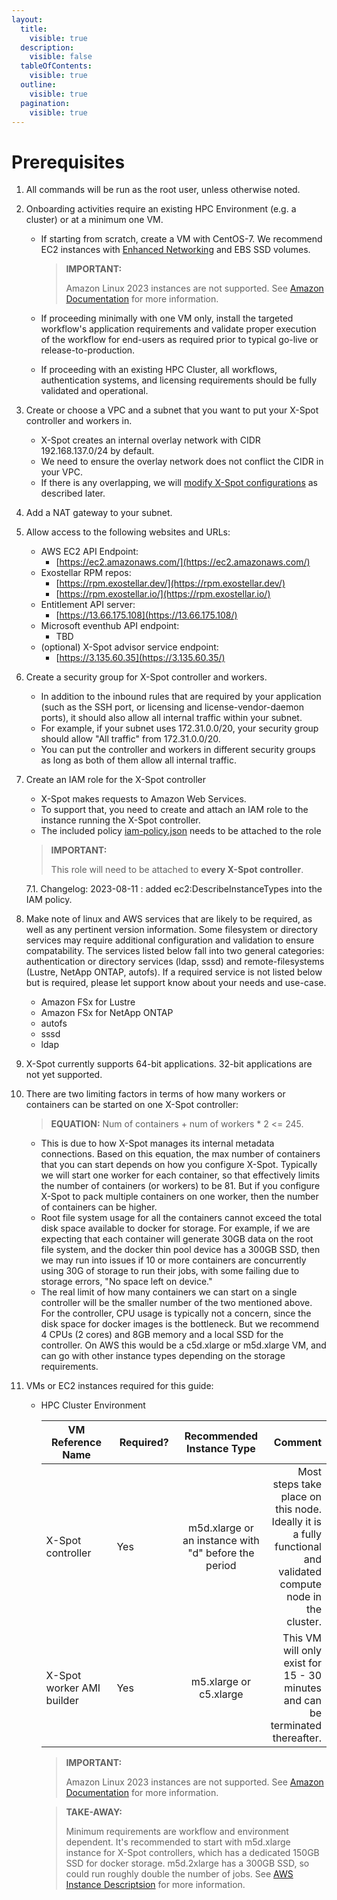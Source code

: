 ```yaml
---
layout:
  title:
    visible: true
  description:
    visible: false
  tableOfContents:
    visible: true
  outline:
    visible: true
  pagination:
    visible: true
---
```


# Prerequisites

1. All commands will be run as the root user, unless otherwise noted.
2. Onboarding activities require an existing HPC Environment (e.g. a cluster) or at a minimum one VM.
   *   If starting from scratch, create a VM with CentOS-7. We recommend EC2 instances with [Enhanced Networking](https://aws.amazon.com/premiumsupport/knowledge-center/enable-configure-enhanced-networking/) and EBS SSD volumes.

       > **IMPORTANT:**
       >
       > Amazon Linux 2023 instances are not supported. See [Amazon Documentation](https://docs.aws.amazon.com/linux/al2023/ug/compare-with-al2.html#epel) for more information.
   * If proceeding minimally with one VM only, install the targeted workflow's application requirements and validate proper execution of the workflow for end-users as required prior to typical go-live or release-to-production.
   * If proceeding with an existing HPC Cluster, all workflows, authentication systems, and licensing requirements should be fully validated and operational.
3. Create or choose a VPC and a subnet that you want to put your X-Spot controller and workers in.
   * X-Spot creates an internal overlay network with CIDR 192.168.137.0/24 by default.
   * We need to ensure the overlay network does not conflict the CIDR in your VPC.
   * If there is any overlapping, we will [modify X-Spot configurations](https://github.com/Exostellar-Labs/docs#3-configuration) as described later.
4. Add a NAT gateway to your subnet.
5. Allow access to the following websites and URLs:
   * AWS EC2 API Endpoint:
     * [https://ec2.amazonaws.com/](https://ec2.amazonaws.com/)
   * Exostellar RPM repos:
     * [https://rpm.exostellar.dev/](https://rpm.exostellar.dev/)
     * [https://rpm.exostellar.io/](https://rpm.exostellar.io/)
   * Entitlement API server:
     * [https://13.66.175.108](https://13.66.175.108/)
   * Microsoft eventhub API endpoint:
     * TBD
   * (optional) X-Spot advisor service endpoint:
     * [https://3.135.60.35](https://3.135.60.35/)
6. Create a security group for X-Spot controller and workers.
   * In addition to the inbound rules that are required by your application (such as the SSH port, or licensing and license-vendor-daemon ports), it should also allow all internal traffic within your subnet.
   * For example, if your subnet uses 172.31.0.0/20, your security group should allow "All traffic" from 172.31.0.0/20.
   * You can put the controller and workers in different security groups as long as both of them allow all internal traffic.
7.  Create an IAM role for the X-Spot controller

    * X-Spot makes requests to Amazon Web Services.
    * To support that, you need to create and attach an IAM role to the instance running the X-Spot controller.
    * The included policy [iam-policy.json](https://github.com/Exostellar-Labs/docs/blob/main/iam-policy.json) needs to be attached to the role

    > **IMPORTANT:**
    >
    > This role will need to be attached to **every X-Spot controller**.

    7.1. Changelog: 2023-08-11 : added ec2:DescribeInstanceTypes into the IAM policy.
8. Make note of linux and AWS services that are likely to be required, as well as any pertinent version information. Some filesystem or directory services may require additional configuration and validation to ensure compatability. The services listed below fall into two general categories: authentication or directory services (ldap, sssd) and remote-filesystems (Lustre, NetApp ONTAP, autofs). If a required service is not listed below but is required, please let support know about your needs and use-case.
   * Amazon FSx for Lustre
   * Amazon FSx for NetApp ONTAP
   * autofs
   * sssd
   * ldap
9. X-Spot currently supports 64-bit applications. 32-bit applications are not yet supported.
10. There are two limiting factors in terms of how many workers or containers can be started on one X-Spot controller:

    > **EQUATION:** Num of containers + num of workers \* 2 <= 245.

    * This is due to how X-Spot manages its internal metadata connections. Based on this equation, the max number of containers that you can start depends on how you configure X-Spot. Typically we will start one worker for each container, so that effectively limits the number of containers (or workers) to be 81. But if you configure X-Spot to pack multiple containers on one worker, then the number of containers can be higher.
    * Root file system usage for all the containers cannot exceed the total disk space available to docker for storage. For example, if we are expecting that each container will generate 30GB data on the root file system, and the docker thin pool device has a 300GB SSD, then we may run into issues if 10 or more containers are concurrently using 30G of storage to run their jobs, with some failing due to storage errors, "No space left on device."
    * The real limit of how many containers we can start on a single controller will be the smaller number of the two mentioned above. For the controller, CPU usage is typically not a concern, since the disk space for docker images is the bottleneck. But we recommend 4 CPUs (2 cores) and 8GB memory and a local SSD for the controller. On AWS this would be a c5d.xlarge or m5d.xlarge VM, and can go with other instance types depending on the storage requirements.
11. VMs or EC2 instances required for this guide:
    *   HPC Cluster Environment



        <table><thead><tr><th width="161">VM Reference Name</th><th width="120">Required?</th><th width="162" align="center">Recommended Instance Type</th><th align="right">Comment</th></tr></thead><tbody><tr><td>X-Spot controller</td><td>Yes</td><td align="center">m5d.xlarge or an instance with "d" before the period</td><td align="right">Most steps take place on this node. Ideally it is a fully functional and validated compute node in the cluster.</td></tr><tr><td>X-Spot worker AMI builder</td><td>Yes</td><td align="center">m5.xlarge or c5.xlarge</td><td align="right">This VM will only exist for 15 - 30 minutes and can be terminated thereafter.</td></tr></tbody></table>

        > **IMPORTANT:**
        >
        > Amazon Linux 2023 instances are not supported. See [Amazon Documentation](https://docs.aws.amazon.com/linux/al2023/ug/compare-with-al2.html#epel) for more information.

        > **TAKE-AWAY:**
        >
        > Minimum requirements are workflow and environment dependent. It's recommended to start with m5d.xlarge instance for X-Spot controllers, which has a dedicated 150GB SSD for docker storage. m5d.2xlarge has a 300GB SSD, so could run roughly double the number of jobs. See [AWS Instance Descriptsion](https://aws.amazon.com/ec2/instance-types/) for more information.
